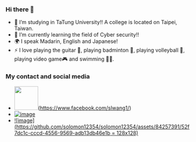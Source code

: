 ### Hi there 👋

- 🔭 I’m studying in TaTung University!! A college is located on Taipei, Taiwan.
- 🌱 I’m currently learning the field of Cyber security!!
- 🌍 I speak Madarin, English and Japanese!
- ⚡ I love playing the guitar 🎸, playing badminton 🏸, playing volleyball 🏐, playing video game🎮 and swimming 🏊‍♂️.

### My contact and social media
- <img src="https://github.com/solomon12354/solomon12354/assets/84257391/90bdbbf1-9d82-4e2f-b32b-40133a7aec73" width="64" height="64">(https://www.facebook.com/slwang1/)
- [![image]()](https://www.facebook.com/slwang1/)
- [![image](https://github.com/solomon12354/solomon12354/assets/84257391/52f7dc1c-cccd-4556-9569-adb13db46e1b = 128x128)](https://www.instagram.com/shao_lei_900518/?hl=zh-tw)



<!--
**solomon12354/solomon12354** is a ✨ _special_ ✨ repository because its `README.md` (this file) appears on your GitHub profile.

Here are some ideas to get you started:

- 🔭 I’m currently working on ...
- 🌱 I’m currently learning ...
- 👯 I’m looking to collaborate on ...
- 🤔 I’m looking for help with ...
- 💬 Ask me about ...
- 📫 How to reach me: ...
- 😄 Pronouns: ...
- ⚡ Fun fact: ...
-->

